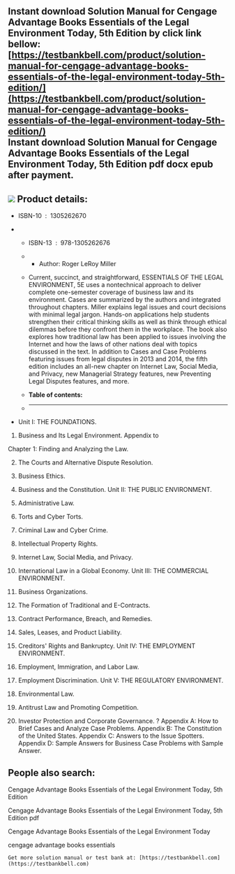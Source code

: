 Instant download **Solution Manual for Cengage Advantage Books Essentials of the Legal Environment Today, 5th Edition** by click link bellow:  
[https://testbankbell.com/product/solution-manual-for-cengage-advantage-books-essentials-of-the-legal-environment-today-5th-edition/](https://testbankbell.com/product/solution-manual-for-cengage-advantage-books-essentials-of-the-legal-environment-today-5th-edition/)  
**Instant download Solution Manual for Cengage Advantage Books Essentials of the Legal Environment Today, 5th Edition pdf docx epub after payment.**
----------------------------------------------------------------------------------------------------------------------------------------------------


![](https://testbankbell.com/wp-content/uploads/2023/05/Solution-Manual-for-Cengage-Advantage-Books-Essentials-of-the-Legal-Environment-Today-5th-Edition-228x228-1.jpg)
**Product details:**
--------------------


* ISBN-10 ‏ : ‎ 1305262670
* * ISBN-13 ‏ : ‎ 978-1305262676
  * * Author: Roger LeRoy Miller
   
  * Current, succinct, and straightforward, ESSENTIALS OF THE LEGAL ENVIRONMENT, 5E uses a nontechnical approach to deliver complete one-semester coverage of business law and its environment. Cases are summarized by the authors and integrated throughout chapters. Miller explains legal issues and court decisions with minimal legal jargon. Hands-on applications help students strengthen their critical thinking skills as well as think through ethical dilemmas before they confront them in the workplace. The book also explores how traditional law has been applied to issues involving the Internet and how the laws of other nations deal with topics discussed in the text. In addition to Cases and Case Problems featuring issues from legal disputes in 2013 and 2014, the fifth edition includes an all-new chapter on Internet Law, Social Media, and Privacy, new Managerial Strategy features, new Preventing Legal Disputes features, and more.
  * **Table of contents:**
  * ----------------------
 
* Unit I: THE FOUNDATIONS.

1. Business and Its Legal Environment. Appendix to

Chapter 1: Finding and Analyzing the Law.


2. The Courts and Alternative Dispute Resolution.

3. Business Ethics.

4. Business and the Constitution. Unit II: THE PUBLIC ENVIRONMENT.

5. Administrative Law.

6. Torts and Cyber Torts.

7. Criminal Law and Cyber Crime.

8. Intellectual Property Rights.

9. Internet Law, Social Media, and Privacy.

10. International Law in a Global Economy. Unit III: THE COMMERCIAL ENVIRONMENT.

11. Business Organizations.

12. The Formation of Traditional and E-Contracts.

13. Contract Performance, Breach, and Remedies.

14. Sales, Leases, and Product Liability.

15. Creditors' Rights and Bankruptcy. Unit IV: THE EMPLOYMENT ENVIRONMENT.

16. Employment, Immigration, and Labor Law.

17. Employment Discrimination. Unit V: THE REGULATORY ENVIRONMENT.

18. Environmental Law.

19. Antitrust Law and Promoting Competition.

20. Investor Protection and Corporate Governance. ? Appendix A: How to Brief Cases and Analyze Case Problems. Appendix B: The Constitution of the United States. Appendix C: Answers to the Issue Spotters. Appendix D: Sample Answers for Business Case Problems with Sample Answer.

**People also search:**
-----------------------


Cengage Advantage Books Essentials of the Legal Environment Today, 5th Edition

Cengage Advantage Books Essentials of the Legal Environment Today, 5th Edition pdf

Cengage Advantage Books Essentials of the Legal Environment Today

cengage advantage books essentials


    Get more solution manual or test bank at: [https://testbankbell.com](https://testbankbell.com)
